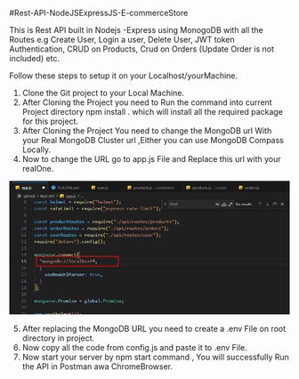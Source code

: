 #Rest-API-NodeJSExpressJS-E-commerceStore

This is Rest API built in Nodejs -Express using MonogoDB with all the Routes e.g Create User,
Login a user, Delete User, JWT token Authentication, CRUD on Products, Crud on Orders (Update Order is not included) etc.

Follow these steps to setup it on your Localhost/yourMachine.

1. Clone the Git project to your Local Machine.
2. After Cloning the Project you need to Run the command into current Project directory npm install . which will install all the required package for this project.
4. After Cloning the Project You need to change the MongoDB url With your Real MongoDB Cluster url ,Either you can use MongoDB Compass Locally.
5. Now to change the URL go to app.js File and Replace this url with your realOne.

  ![ScreenShot](/img/mongo.png)
  
5. After replacing the MongoDB URL you need to create a .env File on root directory in project.
6. Now copy all the code from config.js and paste it to .env File.
7. Now start your server by npm start command , You will successfully Run the API in Postman awa ChromeBrowser.



